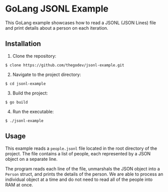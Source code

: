 # GoLang JSONL Example

This GoLang example showcases how to read a JSONL (JSON Lines) file and print details about a person on each iteration.

## Installation

1. Clone the repository:

```
$ clone https://github.com/thegodev/jsonl-example.git
```

2. Navigate to the project directory:

```
$ cd jsonl-example
```

3. Build the project:

```
$ go build
```

4. Run the executable:

```
$ ./jsonl-example
```

## Usage

This example reads a `people.jsonl` file located in the root directory of the project. The file contains a list of people, each represented by a JSON object on a separate line.

The program reads each line of the file, unmarshals the JSON object into a `Person` struct, and prints the details of the person. We are able to process an individual object at a time and do not need to read all of the people into RAM at once.